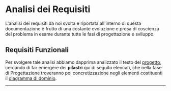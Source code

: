 # Analisi dei Requisiti

L'analisi dei requisiti da noi svolta e riportata all'interno di questa documentazione è frutto di una costante evoluzione e presa di coscienza del problema in esame durante tutte le fasi di progettazione e sviluppo.

## Requisiti Funzionali

Per svolgere tale analisi abbiamo dapprima analizzato il testo del [progetto](../01-Introduzione/1.1-Progetto.md), cercando di far emergere dei **pilastri** qui di seguito elencati, che nella fase di Progettazione troveranno poi concretizzazione negli elementi costituenti il [diagramma di dominio](../03-Progettazione/3.2-DomainDiagram.md).

***

